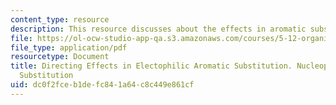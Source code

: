 ```yaml
---
content_type: resource
description: This resource discusses about the effects in aromatic substitutions.
file: https://ol-ocw-studio-app-qa.s3.amazonaws.com/courses/5-12-organic-chemistry-i-spring-2003/dc0f2fceb1defc841a64c8c449e861cf_14.pdf
file_type: application/pdf
resourcetype: Document
title: Directing Effects in Electophilic Aromatic Substitution. Nucleophilic Aromatic
  Substitution
uid: dc0f2fce-b1de-fc84-1a64-c8c449e861cf
---
```

